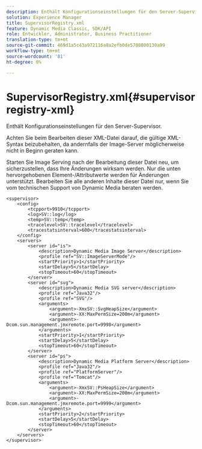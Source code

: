 ```yaml
---
description: Enthält Konfigurationseinstellungen für den Server-Supervisor.
solution: Experience Manager
title: SupervisorRegistry.xml
feature: Dynamic Media Classic, SDK/API
role: Entwickler, Administrator, Business Practitioner
translation-type: tm+mt
source-git-commit: 469d1a5c43a972116a8a2efb0de5708800130a99
workflow-type: tm+mt
source-wordcount: '81'
ht-degree: 0%

---
```



# SupervisorRegistry.xml{#supervisorregistry-xml}

Enthält Konfigurationseinstellungen für den Server-Supervisor.

Achten Sie beim Bearbeiten dieser XML-Datei darauf, die gültige XML-Syntax beizubehalten, da andernfalls der Image-Server möglicherweise nicht in Beginn geraten kann.

Starten Sie Image Serving nach der Bearbeitung dieser Datei neu, um sicherzustellen, dass Ihre Änderungen wirksam werden. Nur die unten hervorgehobenen Element-/Attributwerte werden für Änderungen unterstützt. Bearbeiten Sie alle anderen Inhalte dieser Datei nur, wenn Sie vom technischen Support von Dynamic Media beraten werden.

```
<supervisor>
    <config>
        <tcpport>9910</tcpport>
        <log>SV::log</log>
        <temp>SV::temp</temp>
        <tracelevel>SV::tracelevel</tracelevel>
        <tracestatsinterval>600</tracestatsinterval>
    </config>
    <servers>
        <server id="is">
            <description>Dynamic Media Image Server</description>
            <profile ref="SV::ImageServerMode"/>
            <startPriority>1</startPriority>
            <startDelay>5</startDelay>
            <stopTimeout>60</stopTimeout>
        </server>
        <server id="svg">
            <description>Dynamic Media SVG server</description>
            <profile ref="Java32"/>
            <profile ref="SVG"/>
            <arguments>
                <argument>-XmxSV::SvgHeapSize</argument>
                <argument>-XX:MaxPermSize=200m</argument>
                <argument>-Dcom.sun.management.jmxremote.port=9998</argument>
            </arguments>
            <startPriority>1</startPriority>
            <startDelay>5</startDelay>
            <stopTimeout>60</stopTimeout>
        </server>
        <server id="ps">
            <description>Dynamic Media Platform Server</description>
            <profile ref="Java32"/>
            <profile ref="PlatformServer"/>
            <profile ref="Tomcat"/>
            <arguments>
                <argument>-XmxSV::PsHeapSize</argument>
                <argument>-XX:MaxPermSize=200m</argument>
                <argument>-Dcom.sun.management.jmxremote.port=9999</argument>
            </arguments>
            <startPriority>2</startPriority>
            <startDelay>5</startDelay>
            <stopTimeout>60</stopTimeout>
        </server>
    </servers>
</supervisor>
```


